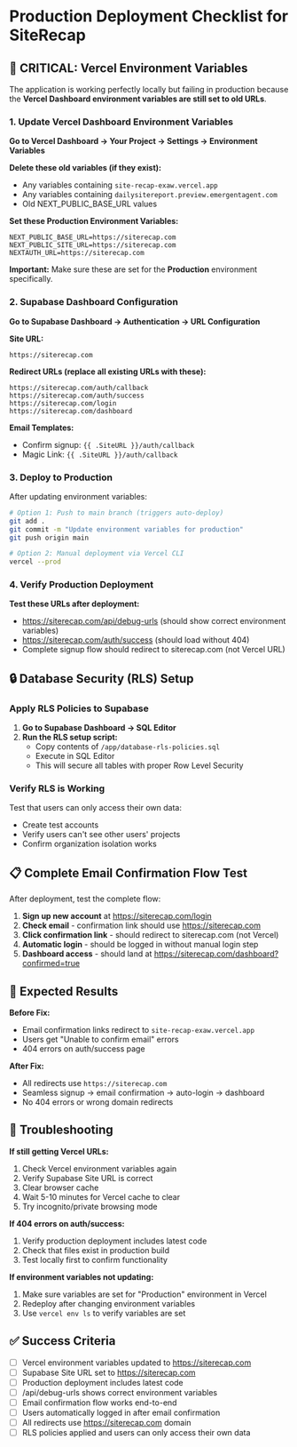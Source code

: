 # Production Deployment Checklist for SiteRecap

## 🚨 CRITICAL: Vercel Environment Variables

The application is working perfectly locally but failing in production because the **Vercel Dashboard environment variables are still set to old URLs**.

### 1. Update Vercel Dashboard Environment Variables

**Go to Vercel Dashboard → Your Project → Settings → Environment Variables**

**Delete these old variables (if they exist):**
- Any variables containing `site-recap-exaw.vercel.app`
- Any variables containing `dailysitereport.preview.emergentagent.com`
- Old NEXT_PUBLIC_BASE_URL values

**Set these Production Environment Variables:**
```
NEXT_PUBLIC_BASE_URL=https://siterecap.com
NEXT_PUBLIC_SITE_URL=https://siterecap.com  
NEXTAUTH_URL=https://siterecap.com
```

**Important:** Make sure these are set for the **Production** environment specifically.

### 2. Supabase Dashboard Configuration

**Go to Supabase Dashboard → Authentication → URL Configuration**

**Site URL:**
```
https://siterecap.com
```

**Redirect URLs (replace all existing URLs with these):**
```
https://siterecap.com/auth/callback
https://siterecap.com/auth/success
https://siterecap.com/login
https://siterecap.com/dashboard
```

**Email Templates:**
- Confirm signup: `{{ .SiteURL }}/auth/callback`
- Magic Link: `{{ .SiteURL }}/auth/callback`

### 3. Deploy to Production

After updating environment variables:

```bash
# Option 1: Push to main branch (triggers auto-deploy)
git add .
git commit -m "Update environment variables for production"
git push origin main

# Option 2: Manual deployment via Vercel CLI
vercel --prod
```

### 4. Verify Production Deployment

**Test these URLs after deployment:**
- https://siterecap.com/api/debug-urls (should show correct environment variables)
- https://siterecap.com/auth/success (should load without 404)
- Complete signup flow should redirect to siterecap.com (not Vercel URL)

## 🔒 Database Security (RLS) Setup

### Apply RLS Policies to Supabase

1. **Go to Supabase Dashboard → SQL Editor**
2. **Run the RLS setup script:**
   - Copy contents of `/app/database-rls-policies.sql`
   - Execute in SQL Editor
   - This will secure all tables with proper Row Level Security

### Verify RLS is Working

Test that users can only access their own data:
- Create test accounts
- Verify users can't see other users' projects
- Confirm organization isolation works

## 📋 Complete Email Confirmation Flow Test

After deployment, test the complete flow:

1. **Sign up new account** at https://siterecap.com/login
2. **Check email** - confirmation link should use https://siterecap.com
3. **Click confirmation link** - should redirect to siterecap.com (not Vercel)
4. **Automatic login** - should be logged in without manual login step
5. **Dashboard access** - should land at https://siterecap.com/dashboard?confirmed=true

## 🎯 Expected Results

**Before Fix:**
- Email confirmation links redirect to `site-recap-exaw.vercel.app`
- Users get "Unable to confirm email" errors
- 404 errors on auth/success page

**After Fix:**
- All redirects use `https://siterecap.com`
- Seamless signup → email confirmation → auto-login → dashboard
- No 404 errors or wrong domain redirects

## 🔧 Troubleshooting

**If still getting Vercel URLs:**
1. Check Vercel environment variables again
2. Verify Supabase Site URL is correct
3. Clear browser cache
4. Wait 5-10 minutes for Vercel cache to clear
5. Try incognito/private browsing mode

**If 404 errors on auth/success:**
1. Verify production deployment includes latest code
2. Check that files exist in production build
3. Test locally first to confirm functionality

**If environment variables not updating:**
1. Make sure variables are set for "Production" environment in Vercel
2. Redeploy after changing environment variables
3. Use `vercel env ls` to verify variables are set

## ✅ Success Criteria

- [ ] Vercel environment variables updated to https://siterecap.com
- [ ] Supabase Site URL set to https://siterecap.com
- [ ] Production deployment includes latest code
- [ ] /api/debug-urls shows correct environment variables
- [ ] Email confirmation flow works end-to-end
- [ ] Users automatically logged in after email confirmation
- [ ] All redirects use https://siterecap.com domain
- [ ] RLS policies applied and users can only access their own data